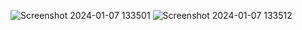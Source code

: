 ![Screenshot 2024-01-07 133501](https://github.com/Amruta-Reddy/Python_Practice/assets/115242296/9922c6d1-0e97-4a88-a975-c532e82aa3e5)
![Screenshot 2024-01-07 133512](https://github.com/Amruta-Reddy/Python_Practice/assets/115242296/bd6f2759-7047-4dbf-8def-27e2d4bbb227)
